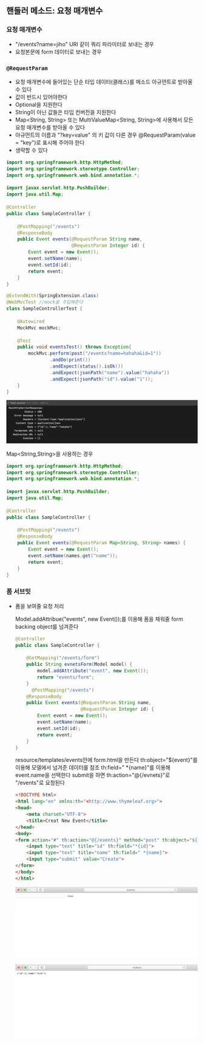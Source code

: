 ## 핸들러 메소드: 요청 매개변수

### 요청 매개변수

- "/events?name=jiho" URI 같이 쿼리 파라미터로 보내는 경우
- 요청본문에 form 데이터로 보내는 경우

### `@RequestParam`

- 요청 매개변수에 들어있는 단순 타입 데이터(클래스)를 메소드 아규먼트로 받아올 수 있다
- 값이 반드시 있어야한다
- Optional을 지원한다
- String이 아닌 값들은 타입 컨버전을 지원한다
- Map<String, String> 또는 MultiValueMap<String, String>에 사용해서 모든 요청 매개변수를 받아올 수 있다
- 아규먼트의 이름과 "?key=value" 의 키 값이 다른 경우 @RequestParam(value = "key")로 표시해 주어야 한다
- 생략할 수 있다

```java
import org.springframework.http.HttpMethod;
import org.springframework.stereotype.Controller;
import org.springframework.web.bind.annotation.*;

import javax.servlet.http.PushBuilder;
import java.util.Map;

@Controller
public class SampleController {

    @PostMapping("/events")
    @ResponseBody
    public Event events(@RequestParam String name,
                        @RequestParam Integer id) {
        Event event = new Event();
        event.setName(name);
        event.setId(id);
        return event;
    }
}
```

```java
@ExtendWith(SpringExtension.class)
@WebMvcTest //mock을 주입해준다
class SampleControllerTest {

    @Autowired
    MockMvc mockMvc;

    @Test
    public void eventsTest() throws Exception{
        mockMvc.perform(post("/events?name=hahaha&id=1"))
                .andDo(print())
                .andExpect(status().isOk())
                .andExpect(jsonPath("name").value("hahaha"))
                .andExpect(jsonPath("id").value("1"));
    }
}
```

![20_HandlerMethods_RequestParams_1](./Asset/20_HandlerMethods_RequestParams_1.png)

Map<String,String>을 사용하는 경우

```java
import org.springframework.http.HttpMethod;
import org.springframework.stereotype.Controller;
import org.springframework.web.bind.annotation.*;

import javax.servlet.http.PushBuilder;
import java.util.Map;

@Controller
public class SampleController {

    @PostMapping("/events")
    @ResponseBody
    public Event events(@RequestParam Map<String, String> names) {
        Event event = new Event();
        event.setName(names.get("name"));
        return event;
    }
}
```

### 폼 서브밋

- 폼을 보여줄 요청 처리

  Model.addAttribue("events", new Event());를 이용해 폼을 채워줄 form backing object를 넘겨준다

  ```java
  @Controller
  public class SampleController {
  
      @GetMapping("/events/form")
      public String evnetsForm(Model model) {
          model.addAttribute("event", new Event());
          return "events/form";
      }
  		@PostMapping("/events")
      @ResponseBody
      public Event events(@RequestParam String name,
                          @RequestParam Integer id) {
          Event event = new Event();
          event.setName(name);
          event.setId(id);
          return event;
      }
  }
  ```

  resource/templates/events안에 form.html을 만든다 th:object="${event}"를 이용해 모델에서 넘겨준 데이터를 참조 th:field=" *{name}"를 이용해 event.name을 선택한다 submit을 하면 th:action="@{/evnets}"로 "/events"로 요청된다

  ```html
  <!DOCTYPE html>
  <html lang="en" xmlns:th="<http://www.thymeleaf.org>">
  <head>
      <meta charset="UTF-8">
      <title>Creat New Event</title>
  </head>
  <body>
  <form action="#" th:action="@{/events}" method="post" th:object="${event}">
      <input type="text" title="id" th:field="*{id}">
      <input type="text" title="name" th:field=" *{name}">
      <input type="submit" value="Create">
  </form>
  </body>
  </html>
  ```

  ![20_HandlerMethods_RequestParams_2](./Asset/20_HandlerMethods_RequestParams_2.png)

  ![20_HandlerMethods_RequestParams_3](./Asset/20_HandlerMethods_RequestParams_3.png)